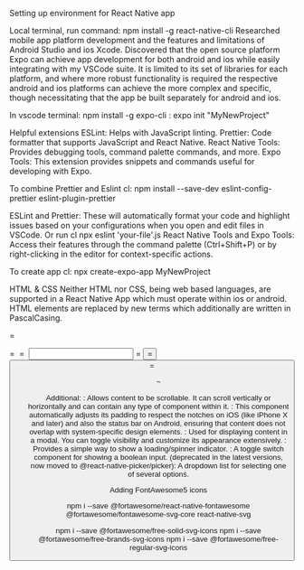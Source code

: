 Setting up environment for React Native app

Local terminal, run command: npm install -g react-native-cli
Researched mobile app platform development and the features and limitations of Android Studio
and ios Xcode. Discovered that the open source platform Expo can achieve app development for both
android and ios while easily integrating with my VSCode suite. It is limited to its set of libraries for 
each platform, and where more robust functionality is required the respective android and ios 
platforms can achieve the more complex and specific, though necessitating that the app be built separately
for android and ios.

In vscode terminal: npm install -g expo-cli
: expo init "MyNewProject"

Helpful extensions
ESLint: Helps with JavaScript linting.
Prettier: Code formatter that supports JavaScript and React Native.
React Native Tools: Provides debugging tools, command palette commands, and more.
Expo Tools: This extension provides snippets and commands useful for developing with Expo.

To combine Prettier and Eslint
cl: npm install --save-dev eslint-config-prettier eslint-plugin-prettier

ESLint and Prettier: These will automatically format your code and highlight issues based on your 
configurations when you open and edit files in VSCode. Or run cl npx eslint 'your-file'.js
React Native Tools and Expo Tools: Access their features through the command palette 
(Ctrl+Shift+P) or by right-clicking in the editor for context-specific actions.


To create app
cl: npx create-expo-app MyNewProject

HTML & CSS
Neither HTML nor CSS, being web based languages, are supported in a React Native App
which must operate within ios or android. 
HTML elements are replaced by new terms which additionally are written in PascalCasing.
<div> = <View>
<p> = <Text>
<img> = <Image>
<input type="text"> = <TextInput>
<button> = <Button>
<a> = <Pressable>
<ul/ol/li> ~ <FlatList/SectionList>

Additional:
<ScrollView>: Allows content to be scrollable. It can scroll vertically or horizontally and can contain any type of component within it.
<SafeAreaView>: This component automatically adjusts its padding to respect the notches on iOS (like iPhone X and later) and also the status bar on Android, ensuring that content does not overlap with system-specific design elements.
<Modal>: Used for displaying content in a modal. You can toggle visibility and customize its appearance extensively.
<ActivityIndicator>: Provides a simple way to show a loading/spinner indicator.
<Switch>: A toggle switch component for showing a boolean input.
<Picker> (deprecated in the latest versions, now moved to @react-native-picker/picker): A dropdown list for selecting one of several options.

Adding FontAwesome5 icons

npm i --save @fortawesome/react-native-fontawesome @fortawesome/fontawesome-svg-core react-native-svg

npm i --save @fortawesome/free-solid-svg-icons
npm i --save @fortawesome/free-brands-svg-icons
npm i --save @fortawesome/free-regular-svg-icons